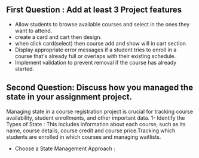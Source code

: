 
## First Question : Add at least 3 Project features

- Allow students to browse available courses and select in the ones they want to attend.
- create a card and cart then design.
- when click card(select) then course add and show will in cart section
- Display appropriate error messages if a student tries to enroll in a course that's already full or overlaps with their existing schedule.
- Implement validation to prevent removal if the course has already started.
##
## Second Question: Discuss how you managed the state in your assignment project.

Managing state in a course registration project is crucial for tracking course availability, student enrollments, and other important data.
1- Identify the Types of State : This includes information about each course, such as its name, course details, course credit and course price.Tracking which students are enrolled in which courses and managing waitlists.
- Choose a State Management Approach : 


